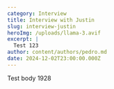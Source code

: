 ```yaml
---
category: Interview
title: Interview with Justin
slug: interview-justin
heroImg: /uploads/llama-3.avif
excerpt: |
  Test 123
author: content/authors/pedro.md
date: 2024-12-02T23:00:00.000Z
---
```


Test body 1928

